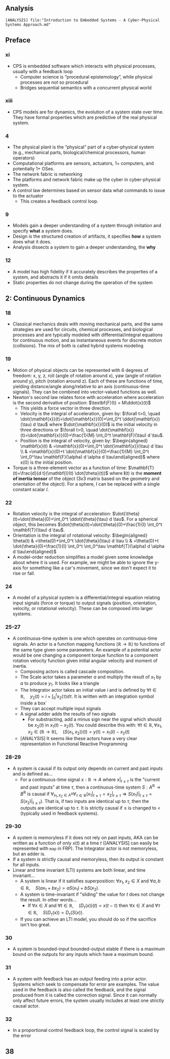 ## Analysis
```query
[ANALYSIS] file:"Introduction to Embedded Systems - A Cyber-Physical Systems Approach.md"
```
## Preface
### xi
* CPS is embedded software which interacts with physical processes, usually with a feedback loop
	* Computer science is “procedural epistemology”, while physical processes are not so procedural
	* Bridges sequential semantics with a concurrent physical world
### xiii
* CPS models are for dynamics, the evolution of a system state over time. They have formal properties which are predictive of the real physical system.
### 4
* The physical plant is the “physical” part of a cyber-physical system (e.g., mechanical parts, biological/chemical processors, human operators)
* Computational platforms are sensors, actuators, 1+ computers, and potentially 1+ OSes.
* The network fabric is networking
* The platforms and network fabric make up the cyber in cyber-physical system.
* A control law determines based on sensor data what commands to issue to the actuator
	* This creates a feedback control loop.
### 9
* Models gain a deeper understanding of a system through imitation and specify **what** a system does.
* Design is the structured creation of artifacts, it specifies **how** a system does what it does.
* Analysis dissects a system to gain a deeper understanding, the **why**
### 12
* A model has high fidelity if it accurately describes the properties of a system, and abstracts it if it omits details
* Static properties do not change during the operation of the system
## 2: Continuous Dynamics
### 18
* Classical mechanics deals with moving mechanical parts, and the same strategies are used for circuits, chemical processes, and biological processes and are typically modeled with differential/integral equations for continuous motion, and as instantaneous events for discrete motion (collisions). The mix of both is called hybrid systems modeling
### 19
* Motion of physical objects can be represented with 6 degrees of freedom: x, y, z, roll (angle of rotation around x), yaw (angle of rotation around y), pitch (rotation around z). Each of these are functions of time, yielding distance/angle along/relative to an axis (continuous-time signals). They can be combined into vector-valued functions as well.
* Newton's second law relates force with acceleration where acceleration is the second derivative of position: $\textbf{F}(t) = M\ddot{x}(t)$
	* This yields a force vector in three direction.
	* Velocity is the integral of acceleration, given by: $\forall t>0, \quad \dot{\mathbf{x}}(t)=\dot{\mathbf{x}}(0)+\int_0^t \ddot{\mathbf{x}}(\tau) d \tau$ where $\dot{\mathbf{x}}(0)$ is the initial velocity in three directions or $\forall t>0, \quad \dot{\mathbf{x}}(t)=\dot{\mathbf{x}}(0)+\frac{1}{M} \int_0^t \mathbf{F}(\tau) d \tau$.
	* Position is the integral of velocity, given by: $\begin{aligned} \mathbf{x}(t) & =\mathbf{x}(0)+\int_0^t \dot{\mathbf{x}}(\tau) d \tau \\ & =\mathbf{x}(0)+t \dot{\mathbf{x}}(0)+\frac{1}{M} \int_0^t \int_0^\tau \mathbf{F}(\alpha) d \alpha d \tau\end{aligned}$ where x(0) is the initial position.
* Torque is a three-element vector as a function of time: $\mathbf{T}(t)=\frac{d}{d t}(\mathbf{I}(t) \dot{\theta}(t))$ where $\textbf{I}(t)$ is the **moment of inertia tensor** of the object (3x3 matrix based on the geometry and orientation of the object). For a sphere, I can be replaced with a single constant scalar $\mathit{I}$. 
### 22
* Rotation velocity is the integral of acceleration: $\dot{\theta}(t)=\dot{\theta}(0)+\int_0^t \ddot{\theta}(\tau) d \tau$. For a spherical object, this becomes $\dot{\theta}(t)=\dot{\theta}(0)+\frac{1}{I} \int_0^t \mathbf{T}(\tau) d \tau$.
* Orientation is the integral of rotational velocity: $\begin{aligned} \theta(t) & =\theta(0)+\int_0^t \dot{\theta}(\tau) d \tau \\ & =\theta(0)+t \dot{\theta}(0)+\frac{1}{I} \int_0^t \int_0^\tau \mathbf{T}(\alpha) d \alpha d \tau\end{aligned}$
* A model-order reduction simplifies a model given some knowledge about where it is used. For example, we might be able to ignore the y-axis for something like a car's movement, since we don't expect it to rise or fall.
### 24
* A model of a physical system is a differential/integral equation relating input signals (force or torque) to output signals (position, orientation, velocity, or rotational velocity). These can be composed into larger systems.
### 25-27
* A continuous-time system is one which operates on continuous-time signals. An actor is a function mapping functions ($\mathbb{R} \rightarrow \mathbb{R}$) to functions of the same type given some parameters. An example of a potential actor would be one changing a component torque function to a component rotation velocity function given initial angular velocity and moment of inertia.
	* Composing actors is called cascade composition.
	* The Scale actor takes a parameter $a$ and multiply the result of $x_1$ by $a$ to produce $y_1$. It looks like a triangle
	* The Integrator actor takes an initial value $i$ and is defined by $\forall t \in \mathbb{R}, \quad y_2(t)=i+\int_0^t x_2(\tau) d \tau$. It is written with an integration symbol inside a box`
	* They can accept multiple input signals
	* A signal adder adds the results of two signals
		* For substracting, add a minus sign near the signal which should be $x_2(t)$ in $x_1(t) - x_2(t)$. You could describe this with: $\forall t \in \mathbb{R}, \forall x_1, x_2 \in(\mathbb{R} \rightarrow \mathbb{R}), \quad\left(S\left(x_1, x_2\right)\right)(t)=y(t)=x_1(t)-x_2(t)$
	* [ANALYSIS] It seems like these actors have a very clear representation in Functional Reactive Programming
### 28-29
* A system is causal if its output only depends on current and past inputs and is defined as…
	* For a continuous-time signal $x: \mathbb{R} \rightarrow A$ where $\left.x\right|_{t \leq \tau}$ is the "current and past inputs” at time $\tau$, then a continuous-time system $S: A^\mathbb{R} \rightarrow B^\mathbb{R}$ is causal if $\forall_{x_1,x_2 \in A^\mathbb{R}}\forall_{\tau\in\mathbb{R}}\left(\left.x_1\right|_{t \leq \tau}=\left.\left.x_2\right|_{t \leq \tau} \Rightarrow S\left(x_1\right)\right|_{t \leq \tau}=\left.S\left(x_2\right)\right|_{t \leq \tau}\right)$. That is, if two inputs are identical up to $\tau$, then the outputs are identical up to $\tau$. It is strictly causal if $\leq$ is changed to $<$ (typically used in feedback systems).
### 29-30
* A system is memoryless if it does not rely on past inputs, AKA can be written as a function of only $x(t)$ at a time $t$ ([ANALYSIS] can easily be represented with `map` in FRP). The Integrator actor is not memoryless, but an adder is.
* If a system is strictly causal and memoryless, then its output is constant for all inputs.
* Linear and time invariant (LTI) systems are both linear, and time invariant...
	* A system is linear if it satisfies superposition: $\forall x_1, x_2 \in X$ and $\forall a, b \in \mathbb{R}, \quad S\left(a x_1+b x_2\right)=a S\left(x_1\right)+b S\left(x_2\right)$.
	* A system is time-invariant if "sliding" the value for $t$ does not change the result. In other words...
		* If $\forall x \in X$ and $\forall t \in \mathbb{R}, \quad\left(D_\tau(x)\right)(t)=x(t-\tau)$ then $\forall x \in X$ and $\forall \tau \in \mathbb{R}, \quad S\left(D_\tau(x)\right)=D_\tau(S(x))$.
	* If you can achieve an LTI model, you should do so if the sacrifice isn't too great.
### 30
* A system is bounded-input bounded-output stable if there is a maximum bound on the outputs for any inputs which have a maximum bound.
### 31
* A system with feedback has an output feeding into a prior actor. Systems which seek to compensate for error are examples. The value used in the feedback is also called the feedback, and the signal produced from it is called the correction signal. Since it can normally only affect future errors, the system usually includes at least one strictly causal actor.
### 32
* In a proportional control feedback loop, the control signal is scaled by the error
## 38